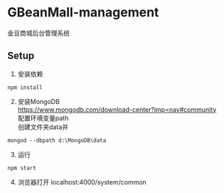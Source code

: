 # GBeanMall-management
金豆商城后台管理系统

## Setup

1. 安装依赖

```
npm install
```
2. 安装MongoDB<br>
https://www.mongodb.com/download-center?jmp=nav#community<br>
配置环境变量path<br>
创建文件夹data并
```
mongod --dbpath d:\MongoDB\data
```

3. 运行

```
npm start
```
4. 浏览器打开 localhost:4000/system/common

